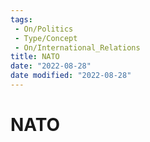```yaml
---
tags:
 - On/Politics
 - Type/Concept
 - On/International_Relations
title: NATO
date: "2022-08-28"
date modified: "2022-08-28"
---
```


# NATO
